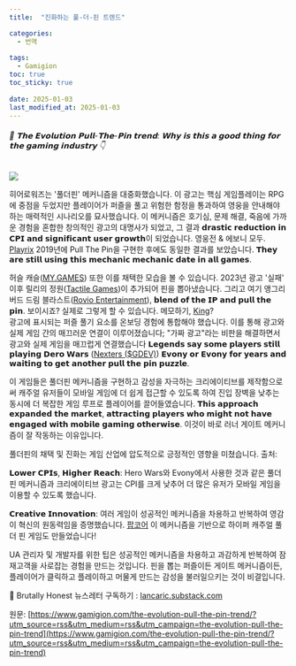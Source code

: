 ```yaml
---
title:  "진화하는 풀-더-핀 트렌드"

categories:
  - 번역
  
tags:
  - Gamigion
toc: true
toc_sticky: true
 
date: 2025-01-03
last_modified_at: 2025-01-03
---
```

###### 🚀 𝗧𝗵𝗲 𝗘𝘃𝗼𝗹𝘂𝘁𝗶𝗼𝗻 𝗣𝘂𝗹𝗹-𝗧𝗵𝗲-𝗣𝗶𝗻 𝘁𝗿𝗲𝗻𝗱: 𝗪𝗵𝘆 𝗶𝘀 𝘁𝗵𝗶𝘀 𝗮 𝗴𝗼𝗼𝗱 𝘁𝗵𝗶𝗻𝗴 𝗳𝗼𝗿 𝘁𝗵𝗲 𝗴𝗮𝗺𝗶𝗻𝗴 𝗶𝗻𝗱𝘂𝘀𝘁𝗿𝘆 👇

![](https://www.gamigion.com/wp-content/uploads/2025/01/image.png)

히어로워즈는 '풀더핀' 메커니즘을 대중화했습니다. 이 광고는 핵심 게임플레이는 RPG에 중점을 두었지만 플레이어가 퍼즐을 풀고 위험한 함정을 통과하여 영웅을 안내해야 하는 매력적인 시나리오를 묘사했습니다. 이 메커니즘은 호기심, 문제 해결, 죽음에 가까운 경험을 혼합한 창의적인 광고의 대명사가 되었고, 그 결과 𝗱𝗿𝗮𝘀𝘁𝗶𝗰 𝗿𝗲𝗱𝘂𝗰𝘁𝗶𝗼𝗻 𝗶𝗻 𝗖𝗣𝗜 𝗮𝗻𝗱 𝘀𝗶𝗴𝗻𝗶𝗳𝗶𝗰𝗮𝗻𝘁 𝘂𝘀𝗲𝗿 𝗴𝗿𝗼𝘄𝘁𝗵이 되었습니다. 영웅전 & 에보니 모두. [Playrix](https://www.linkedin.com/company/playrix-entertainment/) 2019년에 Pull The Pin을 구현한 후에도 동일한 결과를 보았습니다. 𝗧𝗵𝗲𝘆 𝗮𝗿𝗲 𝘀𝘁𝗶𝗹𝗹 𝘂𝘀𝗶𝗻𝗴 𝘁𝗵𝗶𝘀 𝗺𝗲𝗰𝗵𝗮𝗻𝗶𝗰 𝗺𝗲𝗰𝗵𝗮𝗻𝗶𝗰 𝗱𝗮𝘁𝗲 𝗶𝗻 𝗮𝗹𝗹 𝗴𝗮𝗺𝗲𝘀.  
  
허슬 캐슬([MY.GAMES](https://www.linkedin.com/company/mygames/)) 또한 이를 채택한 모습을 볼 수 있습니다. 2023년 광고 '실패' 이후 릴리의 정원([Tactile Games](https://www.linkedin.com/company/tactilegames/))이 추가되어 핀을 뽑아냈습니다. 그리고 여기 앵그리버드 드림 블라스트([Rovio Entertainment](https://www.linkedin.com/company/rovio/)), 𝗯𝗹𝗲𝗻𝗱 𝗼𝗳 𝘁𝗵𝗲 𝗜𝗣 𝗮𝗻𝗱 𝗽𝘂𝗹𝗹 𝘁𝗵𝗲 𝗽𝗶𝗻. 보이시죠? 실제로 그렇게 할 수 있습니다. 메모하기, [King](https://www.linkedin.com/company/king/)?  
광고에 표시되는 퍼즐 풀기 요소를 온보딩 경험에 통합해야 했습니다. 이를 통해 광고와 실제 게임 간의 매끄러운 연결이 이루어졌습니다; "가짜 광고"라는 비판을 해결하면서 광고와 실제 게임을 매끄럽게 연결했습니다 𝗟𝗲𝗴𝗲𝗻𝗱𝘀 𝘀𝗮𝘆 𝘀𝗼𝗺𝗲 𝗽𝗹𝗮𝘆𝗲𝗿𝘀 𝘀𝘁𝗶𝗹𝗹 𝗽𝗹𝗮𝘆𝗶𝗻𝗴 𝗗𝗲𝗿𝗼 𝗪𝗮𝗿𝘀 ([Nexters ($GDEV)](https://www.linkedin.com/company/nexters/)) 𝗘𝘃𝗼𝗻𝘆 𝗼𝗿 𝗘𝘃𝗼𝗻𝘆 𝗳𝗼𝗿 𝘆𝗲𝗮𝗿𝘀 𝗮𝗻𝗱 𝘄𝗮𝗶𝘁𝗶𝗻𝗴 𝘁𝗼 𝗴𝗲𝘁 𝗮𝗻𝗼𝘁𝗵𝗲𝗿 𝗽𝘂𝗹𝗹 𝘁𝗵𝗲 𝗽𝗶𝗻 𝗽𝘂𝘇𝘇𝗹𝗲.  
  
이 게임들은 풀더핀 메커니즘을 구현하고 감성을 자극하는 크리에이티브를 제작함으로써 캐주얼 유저들이 모바일 게임에 더 쉽게 접근할 수 있도록 하여 진입 장벽을 낮추는 동시에 더 복잡한 게임 루프로 플레이어를 끌어들였습니다. 𝗧𝗵𝗶𝘀 𝗮𝗽𝗽𝗿𝗼𝗮𝗰𝗵 𝗲𝘅𝗽𝗮𝗻𝗱𝗲𝗱 𝘁𝗵𝗲 𝗺𝗮𝗿𝗸𝗲𝘁, 𝗮𝘁𝘁𝗿𝗮𝗰𝘁𝗶𝗻𝗴 𝗽𝗹𝗮𝘆𝗲𝗿𝘀 𝘄𝗵𝗼 𝗺𝗶𝗴𝗵𝘁 𝗻𝗼𝘁 𝗵𝗮𝘃𝗲 𝗲𝗻𝗴𝗮𝗴𝗲𝗱 𝘄𝗶𝘁𝗵 𝗺𝗼𝗯𝗶𝗹𝗲 𝗴𝗮𝗺𝗶𝗻𝗴 𝗼𝘁𝗵𝗲𝗿𝘄𝗶𝘀𝗲. 이것이 바로 러너 게이트 메커니즘이 잘 작동하는 이유입니다.  
  
풀더핀의 채택 및 진화는 게임 산업에 압도적으로 긍정적인 영향을 미쳤습니다. 출처:  
  
𝗟𝗼𝘄𝗲𝗿 𝗖𝗣𝗜𝘀, 𝗛𝗶𝗴𝗵𝗲𝗿 𝗥𝗲𝗮𝗰𝗵: Hero Wars와 Evony에서 사용한 것과 같은 풀더핀 메커니즘과 크리에이티브 광고는 CPI를 크게 낮추어 더 많은 유저가 모바일 게임을 이용할 수 있도록 했습니다.  
  
𝗖𝗿𝗲𝗮𝘁𝗶𝘃𝗲 𝗜𝗻𝗻𝗼𝘃𝗮𝘁𝗶𝗼𝗻: 여러 게임이 성공적인 메커니즘을 차용하고 반복하여 영감이 혁신의 원동력임을 증명했습니다. [팝코어](https://www.linkedin.com/company/popcore-gmbh/) 이 메커니즘을 기반으로 하이퍼 캐주얼 풀 더 핀 게임도 만들었습니다!  
  
UA 관리자 및 개발자를 위한 팁은 성공적인 메커니즘을 차용하고 과감하게 반복하여 잠재고객을 사로잡는 경험을 만드는 것입니다. 핀을 뽑는 퍼즐이든 게이트 메커니즘이든, 플레이어가 클릭하고 플레이하고 머물게 만드는 감성을 불러일으키는 것이 비결입니다.  
  
🦄 Brutally Honest 뉴스레터 구독하기 : [lancaric.substack.com](https://lancaric.substack.com)

원문: [https://www.gamigion.com/the-evolution-pull-the-pin-trend/?utm_source=rss&utm_medium=rss&utm_campaign=the-evolution-pull-the-pin-trend](https://www.gamigion.com/the-evolution-pull-the-pin-trend/?utm_source=rss&utm_medium=rss&utm_campaign=the-evolution-pull-the-pin-trend)